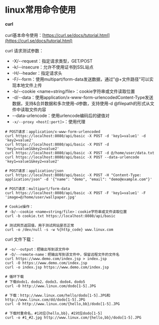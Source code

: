 # linux常用命令使用

#### curl

curl基本命令使用：[https://curl.se/docs/tutorial.html](https://curl.se/docs/tutorial.html)

curl 请求测试参数：

+ -X/--request：指定请求类型，GET/POST
+ -k/--insecure：允许不使用证书到SSL站点
+ -H/--header：指定请求头
+ -F/--form：使用multipart/form-data发送数据，通过"@+文件路径"可以实现本地文件上传
+ -b/--cookie <name=string/file>：cookie字符串或文件读取位置
+ -d/--data：使用application/x-www-form-urlencodedContent-Type发送数据，支持&合并数据和多次使用-d参数，支持使用-d @filepath的形式从文件中读取文件内容
+ --data-urlencode：使用urlencode编码后的键值对
+ `-x/--proxy <host[:port]>`：使用代理

```shell
# POST请求：application/x-www-form-urlencoded
curl https://localhost:8080/api/basic -X POST -d 'key1=value1' -d 'key2=value2' 
curl https://localhost:8080/api/basic -X POST -d 'key1=value1&key2=value2'
curl https://localhost:8080/api/basic -X POST -d @/home/user/data.txt
curl https://localhost:8080/api/basic -X POST --data-urlencode 'key1=value1&key2=value2'

# POST请求：application/json
curl https://localhost:8080/api/basic -X POST -H "Content-Type: application/json" -d '{"name": "demo", "email": "demo@example.com"}'

# POST请求：multipart/form-data
curl https://localhost:8080/api/basic -X POST -F 'key1=value1' -F 'image=@/home/user/wallpaper.jpg'

# Cookie操作：
# -b/--cookie <name=string/file>：cookie字符串或文件读取位置
curl -b cookie.txt https://localhost:8080/api/basic

# 测试网页返回值，用于测试网站是否正常
curl -o /dev/null -s -w %{http_code} www.linux.com
```

curl 文件下载：

```shell
# -o/--output：把输出写到该文件中
# -O/--remote-name：把输出写到该文件中，保留远程文件的文件名
curl https://www.demo.com/index.jsp > index.jsp
curl -O https://www.demo.com/index.jsp
curl -o index.jsp https://www.demo.com/index.jsp

# 循环下载
# 下载dodo1，dodo2，dodo3，dodo4，dodo5
curl -O http://www.linux.com/dodo[1-5].JPG

# 下载：http://www.linux.com/hello/dodo[1-5].JPG和http://www.linux.com/dd/dodo[1-5].JPG
curl -O http://www.linux.com/{hello,bb}/dodo[1-5].JPG

# 下载时重命名，#1对应{hello,bb}，#2对应dodo[1-5]
curl -o #1_#2.jpg http://www.linux.com/{hello,bb}/dodo[1-5].JPG
```

